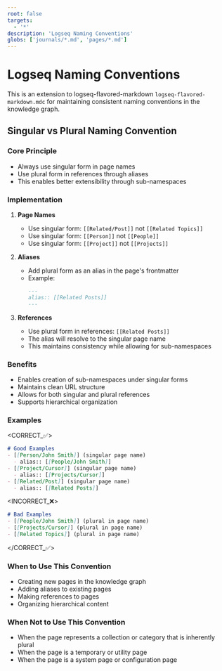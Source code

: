 ```yaml
---
root: false
targets:
  - '*'
description: 'Logseq Naming Conventions'
globs: ['journals/*.md', 'pages/*.md']
---
```

# Logseq Naming Conventions
This is an extension to logseq-flavored-markdown `logseq-flavored-markdown.mdc` for maintaining consistent naming conventions in the knowledge graph.

## Singular vs Plural Naming Convention

### Core Principle
- Always use singular form in page names
- Use plural form in references through aliases
- This enables better extensibility through sub-namespaces

### Implementation
1. **Page Names**
   - Use singular form: `[[Related/Post]]` not `[[Related Topics]]`
   - Use singular form: `[[Person]]` not `[[People]]`
   - Use singular form: `[[Project]]` not `[[Projects]]`

2. **Aliases**
   - Add plural form as an alias in the page's frontmatter
   - Example:
     ```markdown
     ---
     alias:: [[Related Posts]]
     ---
     ```

3. **References**
   - Use plural form in references: `[[Related Posts]]`
   - The alias will resolve to the singular page name
   - This maintains consistency while allowing for sub-namespaces

### Benefits
- Enables creation of sub-namespaces under singular forms
- Maintains clean URL structure
- Allows for both singular and plural references
- Supports hierarchical organization

### Examples

<CORRECT_✅>
```markdown
# Good Examples
- [[Person/John Smith]] (singular page name)
  - alias:: [[People/John Smith]]
- [[Project/Cursor]] (singular page name)
  - alias:: [[Projects/Cursor]]
- [[Related/Post]] (singular page name)
  - alias:: [[Related Posts]]
```

<INCORRECT_❌>
```markdown
# Bad Examples
- [[People/John Smith]] (plural in page name)
- [[Projects/Cursor]] (plural in page name)
- [[Related Topics]] (plural in page name)
```
</CORRECT_✅>

### When to Use This Convention
- Creating new pages in the knowledge graph
- Adding aliases to existing pages
- Making references to pages
- Organizing hierarchical content

### When Not to Use This Convention
- When the page represents a collection or category that is inherently plural
- When the page is a temporary or utility page
- When the page is a system page or configuration page
